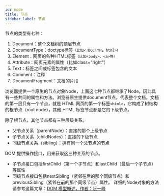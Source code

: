 ```yaml
---
id: node
title: 节点
sidebar_label: 节点
---
```

节点的类型有七种：

1. Document：整个文档树的顶层节点
2. DocumentType：doctype标签`（比如<!DOCTYPE html>）`
3. Element：网页的各种HTML标签`（比如<body>、<a>等）`
4. Attribute：网页元素的属性（比如class="right"）
5. Text：标签之间或标签包含的文本
6. Comment：注释
7. DocumentFragment：文档的片段

浏览器提供一个原生的节点对象Node，上面这七种节点都继承了Node，因此具有一些共同的属性和方法。浏览器原生提供document节点，代表整个文档。文档的第一层只有一个节点，就是 HTML 网页的第一个标签`<html>`，它构成了树结构的根节点（root node），其他 HTML 标签节点都是它的下级节点。

除了根节点，其他节点都有三种层级关系。

- 父节点关系（parentNode）：直接的那个上级节点
- 子节点关系（childNodes）：直接的下级节点
- 同级节点关系（sibling）：拥有同一个父节点的节点

DOM 提供操作接口，用来获取这三种关系的节点。
- 子节点接口包括firstChild（第一个子节点）和lastChild（最后一个子节点）等属性
- 同级节点接口包括nextSibling（紧邻在后的那个同级节点）和previousSibling（紧邻在前的那个同级节点）属性。
详细的Node对象的方法请参考这篇文章：[DOM 模型概述，作者：阮一峰](http://javascript.ruanyifeng.com/dom/node.htm)
